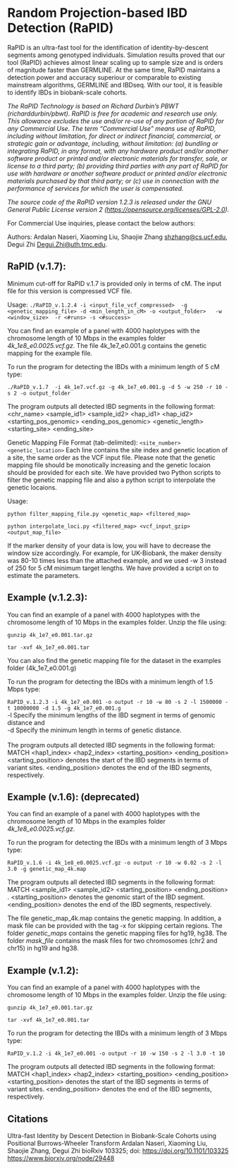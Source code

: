 # Random Projection-based IBD Detection (RaPID)

RaPID is an ultra-fast tool for the identification of identity-by-descent segments among genotyped individuals. Simulation results proved that our tool (RaPID) achieves almost linear scaling up to sample size and is orders of magnitude faster than GERMLINE. At the same time, RaPID maintains a detection power and accuracy superiour or comparable to existing mainstream algorithms, GERMLINE and IBDseq. With our tool, it is feasible to identify IBDs in biobank-scale cohorts.


*The RaPID Technology is based on Richard Durbin’s PBWT (richarddurbin/pbwt). RaPID is free for academic and research use only. This allowance excludes the use and/or re-use of any portion of RaPID for any Commercial Use. The term “Commercial Use” means use of RaPID, including without limitation, for direct or indirect financial, commercial, or strategic gain or advantage, including, without limitation: (a) bundling or integrating RaPID, in any format, with any hardware product and/or another software product or printed and/or electronic materials for transfer, sale, or license to a third party; (b) providing third parties with any part of RaPID for use with hardware or another software product or printed and/or electronic materials purchased by that third party; or (c) use in connection with the performance of services for which the user is compensated.*

*The source code of the RaPID version 1.2.3 is released under the GNU General Public License version 2 (https://opensource.org/licenses/GPL-2.0).*
 
For Commercial Use inquiries, please contact the below authors:
 
Authors: Ardalan Naseri, Xiaoming Liu, Shaojie Zhang shzhang@cs.ucf.edu, Degui Zhi Degui.Zhi@uth.tmc.edu.


## RaPID (v.1.7):

Minimum cut-off for RaPID v.1.7 is provided only in terms of cM. The input file for this version is compressed VCF file.

Usage:
`./RaPID_v.1.2.4 -i <input_file_vcf_compressed>  -g <genetic_mapping_file> -d <min_length_in_cM> -o <output_folder>   -w  <window_size>  -r <#runs> -s <#success>`


You can find an example of a panel with 4000 haplotypes with the chromosome length of 10 Mbps in the examples folder _4k_1e8_e0.0025.vcf.gz_. The file 4k_1e7_e0.001.g contains the genetic mapping for the example file.


To run the program for detecting the IBDs with a minimum length of 5 cM type:

`./RaPID_v.1.7  -i 4k_1e7.vcf.gz -g 4k_1e7_e0.001.g -d 5 -w 250 -r 10 -s 2 -o output_folder`


The program outputs all detected IBD segments in the following format:
<chr_name> <sample_id1> <sample_id2> <hap_id1> <hap_id2> <starting_pos_genomic> <ending_pos_genomic> <genetic_length> <starting_site> <ending_site>


 
Genetic Mapping File Format (tab-delimited):
`<site_number> <genetic_location>`
Each line contains the site index and genetic location of a site, the same order as the VCF input file. Please note that the genetic mapping file should be monotically increasing and the genetic locaion should be provided for each site. We have provided two Python scripts to filter the genetic mapping file and also a python script to interpolate the genetic locaions. 

Usage:


`python filter_mapping_file.py <genetic_map> <filtered_map>` 

`python interpolate_loci.py <filtered_map> <vcf_input_gzip> <output_map_file>`


If the marker density of your data is low, you will have to decrease the window size accordingly. For example, for UK-Biobank, the maker density was 80-10 times less than the attached example, and we used -w 3 instead of 250 for 5 cM minimum target lengths. We have provided a script on to estimate the parameters.


## Example (v.1.2.3):
You can find an example of a panel with 4000 haplotypes with the chromosome length of 10 Mbps in the examples folder. Unzip the file using:

`gunzip 4k_1e7_e0.001.tar.gz`

`tar -xvf 4k_1e7_e0.001.tar`

You can also find the genetic mapping file for the dataset in the examples folder (4k_1e7_e0.001.g)

To run the program for detecting the IBDs with a minimum length of 1.5 Mbps type:

`RaPID_v.1.2.3 -i 4k_1e7_e0.001 -o output -r 10 -w 80 -s 2 -l 1500000 -t 10000000 -d 1.5 -g 4k_1e7_e0.001.g`
<br/>
-l Specify the minimum lengths of the IBD segment in terms of genomic distance and <br/>
-d Specify the minimum length in terms of genetic distance.
<br/>
<br/>
The program outputs all detected IBD segments in the following format:
MATCH <hap1_index> <hap2_index> <starting_position> <ending_position> <length>
<starting_position> denotes the start of the IBD segments in terms of variant sites. <ending_position> denotes the end of the IBD segments, respectively.
 

## Example (v.1.6): (deprecated)
You can find an example of a panel with 4000 haplotypes with the chromosome length of 10 Mbps in the examples folder _4k_1e8_e0.0025.vcf.gz_.

To run the program for detecting the IBDs with a minimum length of 3 Mbps type:

`RaPID_v.1.6 -i 4k_1e8_e0.0025.vcf.gz -o output -r 10 -w 0.02 -s 2 -l 3.0 -g genetic_map_4k.map`


The program outputs all detected IBD segments in the following format:
MATCH <sample_id1> <sample_id2> <starting_position> <ending_position> <length>. <starting_position> denotes the genomic start of the IBD segment. <ending_position> denotes the end of the IBD segments, respectively.

The file genetic_map_4k.map contains the genetic mapping. In addition, a mask file can be provided with the tag -x for skipping certain regions.
The folder _genetic\_maps_ contains the genetic mapping files for hg19, hg38. The folder _mask\_file_ contains the mask files for two chromosomes (chr2 and chr15) in hg19 and hg38. 


## Example (v.1.2):
You can find an example of a panel with 4000 haplotypes with the chromosome length of 10 Mbps in the examples folder. Unzip the file using:

`gunzip 4k_1e7_e0.001.tar.gz`

`tar -xvf 4k_1e7_e0.001.tar`

To run the program for detecting the IBDs with a minimum length of 3 Mbps type:

`RaPID_v.1.2 -i 4k_1e7_e0.001 -o output -r 10 -w 150 -s 2 -l 3.0 -t 10`

The program outputs all detected IBD segments in the following format:
MATCH <hap1_index> <hap2_index> <starting_position> <ending_position> <length>
<starting_position> denotes the start of the IBD segments in terms of variant sites. <ending_position> denotes the end of the IBD segments, respectively.
 
## Citations

Ultra-fast Identity by Descent Detection in Biobank-Scale Cohorts using Positional Burrows-Wheeler Transform
Ardalan Naseri, Xiaoming Liu, Shaojie Zhang, Degui Zhi
bioRxiv 103325; doi: https://doi.org/10.1101/103325
https://www.biorxiv.org/node/29448
